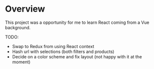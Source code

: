 # Overview

This project was a opportunity for me to learn React coming from a Vue background.

TODO:
- Swap to Redux from using React context 
- Hash url with selections (both filters and products)
- Decide on a color scheme and fix layout (not happy with it at the moment)

